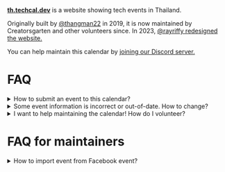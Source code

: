 <div class="lead">

**[th.techcal.dev](https://th.techcal.dev/)** is a website showing tech events in Thailand.

</div>

Originally built by [@thangman22](https://twitter.com/thangman22) in 2019, it is now maintained by Creatorsgarten and other volunteers since. In 2023, [@rayriffy redesigned the website.](https://www.facebook.com/rayriffy/posts/pfbid0e53qrfUXxLZhEkXjmXMNHBGXqFp9i4HXv8ASHqCqiQgiswxiNyfVJUGCgUTwZW2Ql)

You can help maintain this calendar by [joining our Discord server.](https://garten.page.link/discord-techcal)

# FAQ

<details><summary>How to submit an event to this calendar?</summary>

- Create an event in a calendar software, such as Google Calendar.

- Send an invite to `tech.cal.th@gmail.com`

  ![](https://th.techcal.dev/img/demo.png)

- Once approved, your event will appear on the calendar.

</details>

<details><summary>Some event information is incorrect or out-of-date. How to change?</summary>

Please join our Discord server at <https://garten.page.link/discord-techcal> and let us know in `#techcal` channel.

</details>

<details><summary>I want to help maintaining the calendar! How do I volunteer?</summary>

Please join our Discord server at <https://garten.page.link/discord-techcal> and ask! We’re just starting to maintain this calendar, so most process is currently done in an ad-hoc basis. We will update this page as we have more details in place.

</details>

# FAQ for maintainers

<details><summary>How to import event from Facebook event?</summary>

1. On a Facebook event page, click “Add to Calendar.”

  <img width="454" alt="image" src="https://user-images.githubusercontent.com/193136/188323106-ff93078b-abf4-4821-aad5-4e8ee0af04d8.png">

2. An “Export dialog” event pops up. Select “Add to Calendar” and click “Export.” You will get an `.ics` file.

3. In Google Calendar, go to the Settings page.

  <img width="342" alt="image" src="https://user-images.githubusercontent.com/193136/188323150-f513e838-78fb-4c93-b613-95e5fbfab6d8.png">

4. Go to “Import & Export” &rarr; “Import” section. Select the `.ics` file and the calendar, then click “Import.”

</details>
